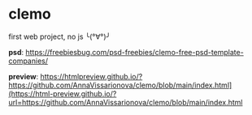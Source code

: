 # clemo
first web project, no js ╰(°∀°)╯

**psd**: https://freebiesbug.com/psd-freebies/clemo-free-psd-template-companies/

**preview**: https://htmlpreview.github.io/?https://github.com/AnnaVissarionova/clemo/blob/main/index.html](https://html-preview.github.io/?url=https://github.com/AnnaVissarionova/clemo/blob/main/index.html
